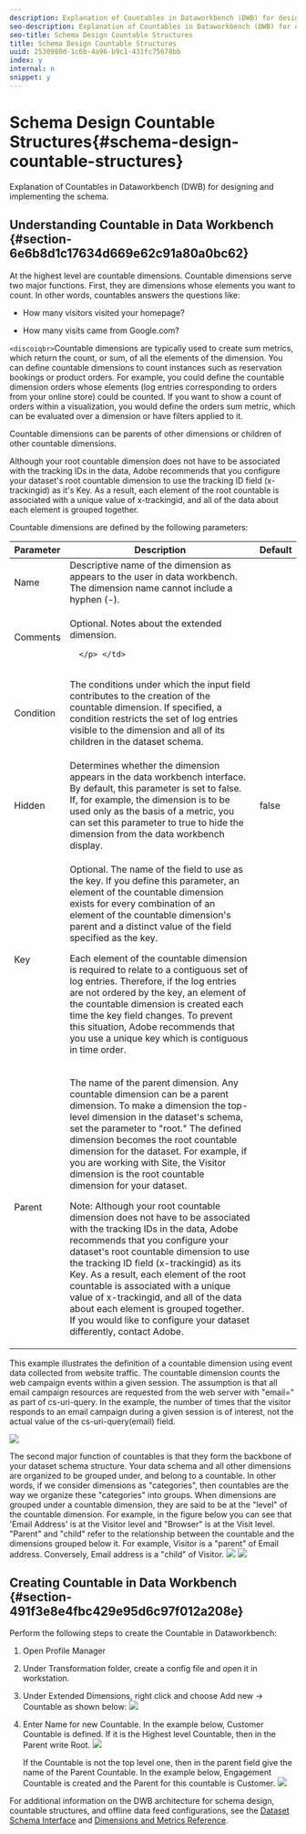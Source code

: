 ```yaml
---
description: Explanation of Countables in Dataworkbench (DWB) for designing and implementing the schema.
seo-description: Explanation of Countables in Dataworkbench (DWB) for designing and implementing the schema.
seo-title: Schema Design Countable Structures
title: Schema Design Countable Structures
uuid: 2530980d-1c6b-4a96-b9c1-431fc75678bb
index: y
internal: n
snippet: y
---
```


# Schema Design Countable Structures{#schema-design-countable-structures}

Explanation of Countables in Dataworkbench (DWB) for designing and implementing the schema.

## Understanding Countable in Data Workbench {#section-6e6b8d1c17634d669e62c91a80a0bc62}

At the highest level are countable dimensions. Countable dimensions serve two major functions. First, they are dimensions whose elements you want to count. In other words, countables answers the questions like:

* How many visitors visited your homepage?

* How many visits came from Google.com?

`<discoiqbr>`Countable dimensions are typically used to create sum metrics, which return the count, or sum, of all the elements of the dimension. You can define countable dimensions to count instances such as reservation bookings or product orders. For example, you could define the countable dimension orders whose elements (log entries corresponding to orders from your online store) could be counted. If you want to show a count of orders within a visualization, you would define the orders sum metric, which can be evaluated over a dimension or have filters applied to it.

Countable dimensions can be parents of other dimensions or children of other countable dimensions.

Although your root countable dimension does not have to be associated with the tracking IDs in the data, Adobe recommends that you configure your dataset's root countable dimension to use the tracking ID field (x-trackingid) as it's Key. As a result, each element of the root countable is associated with a unique value of x-trackingid, and all of the data about each element is grouped together.

Countable dimensions are defined by the following parameters: 

<table id="table_5E00B72CFDD645368ADCC25AB9B5E53D"> 
 <thead> 
  <tr> 
   <th colname="col1" class="entry"> Parameter </th> 
   <th colname="col2" class="entry"> Description </th> 
   <th colname="col3" class="entry"> Default </th> 
  </tr>
 </thead>
 <tbody> 
  <tr> 
   <td colname="col1"> Name </td> 
   <td colname="col2"> Descriptive name of the dimension as appears to the user in data workbench. The dimension name cannot include a hyphen (-). </td> 
   <td colname="col3"> </td> 
  </tr> 
  <tr> 
   <td colname="col1"> <p>Comments </p> </td> 
   <td colname="col2"> <p>Optional. Notes about the extended dimension.
     
      </p> </td> 
   <td colname="col3"> </td> 
  </tr> 
  <tr> 
   <td colname="col1"> <p>Condition </p> </td> 
   <td colname="col2"> <p>The conditions under which the input field contributes to the creation of the countable dimension. If specified, a condition restricts the set of log entries visible to the dimension and all of its children in the dataset schema. </p> </td> 
   <td colname="col3"> </td> 
  </tr> 
  <tr> 
   <td colname="col1"> Hidden </td> 
   <td colname="col2"> Determines whether the dimension appears in the data workbench interface. By default, this parameter is set to false. If, for example, the dimension is to be used only as the basis of a metric, you can set this parameter to true to hide the dimension from the data workbench display. </td> 
   <td colname="col3"> false </td> 
  </tr> 
  <tr> 
   <td colname="col1"> Key </td> 
   <td colname="col2"> <p>Optional. The name of the field to use as the key. If you define this parameter, an element of the countable dimension exists for every combination of an element of the countable dimension's parent and a distinct value of the field specified as the key. </p> <p>Each element of the countable dimension is required to relate to a contiguous set of log entries. Therefore, if the log entries are not ordered by the key, an element of the countable dimension is created each time the key field changes. To prevent this situation, Adobe recommends that you use a unique key which is contiguous in time order. </p> </td> 
   <td colname="col3"> </td> 
  </tr> 
  <tr> 
   <td colname="col1"> Parent </td> 
   <td colname="col2"> <p> The name of the parent dimension. Any countable dimension can be a parent dimension. To make a dimension the top-level dimension in the dataset's schema, set the parameter to "root." The defined dimension becomes the root countable dimension for the dataset. For example, if you are working with Site, the Visitor dimension is the root countable dimension for your dataset. </p> <p>Note: Although your root countable dimension does not have to be associated with the tracking IDs in the data, Adobe recommends that you configure your dataset's root countable dimension to use the tracking ID field (x-trackingid) as its Key. As a result, each element of the root countable is associated with a unique value of x-trackingid, and all of the data about each element is grouped together. If you would like to configure your dataset differently, contact Adobe. </p> </td> 
   <td colname="col3"> </td> 
  </tr> 
 </tbody> 
</table>

This example illustrates the definition of a countable dimension using event data collected from website traffic. The countable dimension counts the web campaign events within a given session. The assumption is that all email campaign resources are requested from the web server with "email=" as part of cs-uri-query. In the example, the number of times that the visitor responds to an email campaign during a given session is of interest, not the actual value of the cs-uri-query(email) field. 

![](assets/dwb_impl_arch_1.png)

The second major function of countables is that they form the backbone of your dataset schema structure. Your data schema and all other dimensions are organized to be grouped under, and belong to a countable. In other words, if we consider dimensions as "categories", then countables are the way we organize these "categories" into groups. 
When dimensions are grouped under a countable dimension, they are said to be at the "level" of the countable dimension. For example, in the figure below you can see that 'Email Address' is at the Visitor level and "Browser" is at the Visit level. "Parent" and "child" refer to the relationship between the countable and the dimensions grouped below it. For example, Visitor is a "parent" of Email address. Conversely, Email address is a "child" of Visitor. ![](assets/dwb_impl_arch_2.png) ![](assets/dwb_impl_arch_3.png)

## Creating Countable in Data Workbench {#section-491f3e8e4fbc429e95d6c97f012a208e}

Perform the following steps to create the Countable in Dataworkbench:

1. Open Profile Manager 
1. Under Transformation folder, create a config file and open it in workstation. 
1. Under Extended Dimensions, right click and choose Add new -> Countable as shown below: ![](assets/dwb_impl_arch_4.png)

1. Enter Name for new Countable. In the example below, Customer Countable is defined. If it is the Highest level Countable, then in the Parent write Root. ![](assets/dwb_impl_arch_5.png)

   If the Countable is not the top level one, then in the parent field give the name of the Parent Countable. In the example below, Engagement Countable is created and the Parent for this countable is Customer. ![](assets/dwb_impl_arch_5.png)

For additional information on the DWB architecture for schema design, countable structures, and offline data feed configurations, see the [Dataset Schema Interface](https://marketing.adobe.com/resources/help/en_US/insight/client/c_dtst_sch_intrf.html) and [Dimensions and Metrics Reference](https://marketing.adobe.com/resources/help/en_US/insight/insight_sc_implementation.pdf). 
